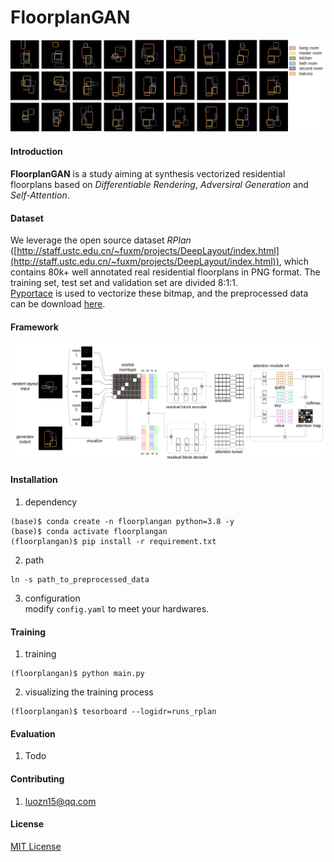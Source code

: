 # FloorplanGAN  
 ![banner](assets/process_p_crop.png)
#### Introduction  
**FloorplanGAN** is a study aiming at synthesis vectorized residential floorplans based on *Differentiable Rendering*, *Adversiral Generation* and *Self-Attention*.
#### Dataset  
We leverage the open source dataset *RPlan* ([http://staff.ustc.edu.cn/~fuxm/projects/DeepLayout/index.html](http://staff.ustc.edu.cn/~fuxm/projects/DeepLayout/index.html)), which contains 80k+ well annotated real residential floorplans in PNG format. The training set, test set and validation set are divided 8:1:1.  
[Pyportace](https://pypi.org/project/pypotrace/) is used to vectorize these bitmap, and the preprocessed data can be download [here](https://cloud.tsinghua.edu.cn/df9310261ee5846998730/).
#### Framework
![model framework](assets/framework-03.svg)

#### Installation

1.  dependency  
```
(base)$ conda create -n floorplangan python=3.8 -y
(base)$ conda activate floorplangan
(floorplangan)$ pip install -r requirement.txt
``` 
2.  path
```
ln -s path_to_preprocessed_data 
```
3.  configuration  
modify `config.yaml` to meet your hardwares.

#### Training

1.  training
```
(floorplangan)$ python main.py
``` 
2.  visualizing the training process  
``` 
(floorplangan)$ tesorboard --logidr=runs_rplan
``` 

#### Evaluation

1.  Todo
#### Contributing
1.  luozn15@qq.com

#### License
[MIT License](LICENSE)